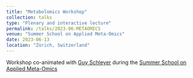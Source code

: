 ```yaml
---
title: "Metabolomics Workshop"
collection: talks
type: "Plenary and interactive lecture"
permalink: /talks/2023-06-METAOMICS
venue: "Summer School on Applied Meta-Omics"
date: 2023-06-13
location: "Zürich, Switzerland"
---
```


Workshop co-animated with [Guy Schleyer](https://www.wikidata.org/wiki/Q91341310) during
the [Summer School on Applied Meta-Omics](https://micro.biol.ethz.ch/events/summerschool.html)
